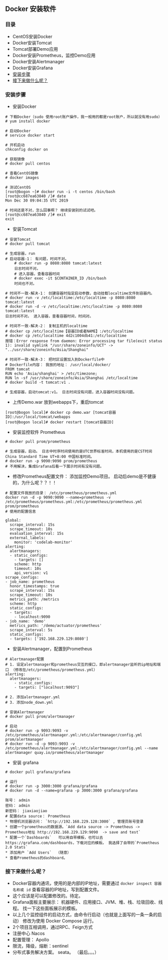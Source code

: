 ## Docker 安装软件

### 目录
* CentOS安装Docker
* Docker安装Tomcat
* Tomcat部署Demo应用
* Docker安装Prometheus，监控Demo应用
* Docker安装Alertmanager
* Docker安装Grafana
* [安装步骤](#安装步骤)
* [接下来做什么呢？](#接下来做什么呢？)

### 安装步骤
* 安装Docker
```text
# 下载Docker（sudo 使用root账户操作，我一般用的都是root账户，所以就没有用sudo）
# yum install docker

# 启动Docker
# service docker start

# 开机启动
chkconfig docker on

# 获取镜像
# docker pull centos

# 查看CentOS镜像
# docker images

# 测试CentOS
[root@bogon ~]# docker run -i -t centos /bin/bash
[root@cc687ea63840 /]# date
Mon Dec 30 09:04:35 UTC 2019

# 时间还是不对，怎么回事啊？ 继续安装别的试试吧。
[root@cc687ea63840 /]# exit
exit

```

* 安装Tomcat
```text
# 安装Tomcat
# docker pull tomcat

# 生成容器，run
# 启动容器-1： 有问题，时间不对。
    # docker run -p 8080:8080 tomcat:latest
    日志时间不对。
    # 进入容器，查看容器时间
    # docker exec -it $CONTAINER_ID /bin/bash
    时间也不对。

# 时间不一致-解决-1： 创建容器时指定启动参数，自动挂载localtime文件到容器内。
# docker run -v /etc/localtime:/etc/localtime -p 8080:8080 tomcat:latest
# docker run -d -v /etc/localtime:/etc/localtime -p 8080:8080 tomcat:latest
日志时间不对。 进入容器，查看容器时间，时间对。

# 时间不一致-解决-2： 复制主机的localtime
# docker cp /etc/localtime【容器ID或者NAME】:/etc/localtime
# docker cp /etc/localtime 4d2c1004db41:/etc/localtime
报错：Error response from daemon: Error processing tar file(exit status 1): invalid symlink "/usr/share/zoneinfo/UCT" -> "../usr/share/zoneinfo/Asia/Shanghai"

# 时间不一致-解决-3： 把时区设置加入到Dockerfile中
# Dockerfile内容： 我放的地址： /usr/local/docker/
FROM tomcat 
RUN echo 'Asia/shanghai' > /etc/timezone;
RUN ln -sf /usr/share/zoneinfo/Asia/Shanghai /etc/localtime
# docker build -t tomcat:v1 .

# 生成容器，启动tomcat:v1。 日志时间没有问题，进入容器时间没有问题。
```

* 上传Demo.war 放到webapps下，重启tomcat
```text
[root@bogon local]# docker cp demo.war [tomcat容器ID]:/usr/local/tomcat/webapps
[root@bogon local]# docker restart [tomcat容器ID]

```

* 安装监控软件 Prometheus
```text
# docker pull prom/prometheus

# 生成容器，启动。 日志中时序时间使用的是UTC世界标准时间，本机使用的是CST时间China Standard Time UT+8:00 中国标准时间。
# docker run -p 9090:9090 prom/prometheus 
# 不用解决，集成Grafana后看一下展示时间有没有问题。
```

* 修改Prometheus配置文件： 添加监控Demo项目。 启动后demo是不健康的，为什么呢？？！！
```text
# 配置文件我放的目录： /etc/prometheus/prometheus.yml
docker run -d -p 9090:9090 --name=prometheus -v /etc/prometheus/prometheus.yml:/etc/prometheus/prometheus.yml prom/prometheus
# 使用的配置信息

global:
  scrape_interval: 15s
  scrape_timeout: 10s
  evaluation_interval: 15s
  external_labels:
    monitor: 'codelab-monitor'
alerting:
  alertmanagers:
  - static_configs:
    - targets: []
    scheme: http
    timeout: 10s
    api_version: v1
scrape_configs:
- job_name: prometheus
  honor_timestamps: true
  scrape_interval: 15s
  scrape_timeout: 10s
  metrics_path: /metrics
  scheme: http
  static_configs:
  - targets:
    - localhost:9090
- job_name: 'demo'
  metrics_path: '/demo/actuator/prometheus'
  scrape_interval: 5s
  static_configs:
  - targets: ['192.168.229.129:8080']

```

* 安装Alertmanager，配置到Prometheus
```text
# Alertmanager配置
# 1. 设定alertmanager和prometheus交互的接口，即alertmanager监听的ip地址和端口 （修改在/etc/prometheus/prometheus.yml）
alerting:
  alertmanagers:
    - static_configs:
    - targets: ["localhost:9093"] 

# 2. 添加alertmanager.yml
# 3. 添加node_down.yml

# 安装Alertmanager
# docker pull prom/alertmanager

# 启动
# docker run -p 9093:9093 -v /etc/prometheus/alertmanager.yml:/etc/alertmanager/config.yml prom/alertmanager
# docker run -d -p 9093:9093 -v /etc/prometheus/alertmanager.yml:/etc/alertmanager/config.yml --name alertmanager quay.io/prometheus/alertmanager
```

* 安装 grafana
```text
# docker pull grafana/grafana

# 运行
# docker run -p 3000:3000 grafana/grafana
# docker run -d --name=grafana -p 3000:3000 grafana/grafana

账号： admin
密码： admin
新密码： jiaxiaojiao
# 配置data source： Prometheus
* 物理机浏览器访问： `http://192.168.229.128:3000` , 管理员账号登录
* 创建一个prometheus的数据源。`Add data source -> Prometheus -> Prometheus地址 http://192.168.229.129:9090  -> save and test` 
* 配置一个`Dashboards`   可以用自带模板，也可以去https://grafana.com/dashboards，下载对应的模板。 我选择了自带的`Prometheus 2.0 Stats`
* 添加用户 `Add Users`  （随意）
* 查看Prometheus的dashboard。 
```

### 接下来做什么呢？
* Docker容器内通讯，使用的是内部的IP地址，需要通过 `docker inspect 容器名称或 id` 查看容器的IP地址，写到配置文件。
* 这个应该是可以配置修改的。待定。
* Grafana面板主要展示： 机器硬件、应用接口、JVM、堆、栈、垃圾回收、线程。 找一下这些面板展示的模板。
* 以上几个监控组件的启动方式，由命令行启动（也就是上面写的一条一条的启动） 修改为使用 Docker Compose 运行。
* 2个项目互相调用，通过RPC、Feign方式
* 注册中心 Nacos
* 配置管理： Apollo
* 限流，降级，熔断：sentinel
* 分布式事务解决方案。 seata。 （最后。。。）
